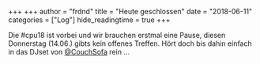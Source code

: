 +++
+++
author = "frdnd"
title = "Heute geschlossen"
date = "2018-06-11"
categories = ["Log"]
hide_readingtime = true
+++

Die #cpu18 ist vorbei und wir brauchen erstmal eine Pause, diesen Donnerstag (14.06.) gibts kein offenes Treffen. Hört doch bis dahin einfach in das DJset von [@CouchSofa](https://www.mixcloud.com/couchsofa/couchsofa-c2h3cln-rerekorder-live-at-cpu18/) rein ...

